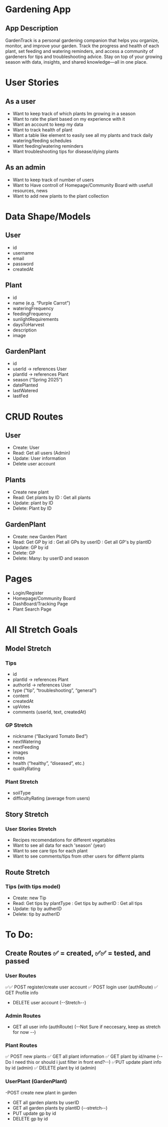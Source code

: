 # Gardening App

## App Description

GardenTrack is a personal gardening companion that helps you organize, monitor, and improve your garden. Track the progress and health of each plant, set feeding and watering reminders, and access a community of gardeners for tips and troubleshooting advice. Stay on top of your growing season with data, insights, and shared knowledge—all in one place.

##
# User Stories

## As a user
- Want to keep track of which plants Im growing in a season
- Want to rate the plant based on my experience with it
- Want an account to keep my data
- Want to track health of plant
- Want a table like element to easily see all my plants and track daily watering/feeding schedules
- Want feeding/watering reminders
- Want troubleshooting tips for disease/dying plants


## As an admin
- Want to keep track of number of users
- Want to Have controll of Homepage/Community Board with usefull resources, news
- Want to add new plants to the plant collection



##
# Data Shape/Models

## User
- id
- username
- email
- password
- createdAt

## Plant
- id
- name (e.g. “Purple Carrot”)
- wateringFrequency
- feedingFrequency
- sunlightRequirements
- daysToHarvest
- description
- image


## GardenPlant
- id
- userId → references User
- plantId → references Plant
- season (“Spring 2025”)
- datePlanted
- lastWatered
- lastFed


##
# CRUD Routes

## User
- Create: User
- Read: Get all users (Admin)
- Update: User information
- Delete user account

## Plants
- Create new plant
- Read: Get plants by ID
      : Get all plants
- Update: plant by ID
- Delete: Plant by ID

## GardenPlant
- Create: new Garden Plant
- Read: Get GP by id
      : Get all GPs by userID
      : Get all GP's by plantID
- Update: GP by id
- Delete: GP
- Delete: Many: by userID and season





##
# Pages
- Login/Register
- Homepage/Community Board
- DashBoard/Tracking Page
- Plant Search Page





##
# All Stretch Goals

## Model Stretch

### Tips 
- id
- plantId → references Plant
- authorId → references User
- type (“tip”, “troubleshooting”, “general”)
- content
- createdAt
- upVotes
- comments (userId, text, createdAt)

### GP Stretch
- nickname (“Backyard Tomato Bed”) 
- nextWatering 
- nextFeeding
- images
- notes
- health (“healthy”, “diseased”, etc.)
- qualityRating

### Plant Stretch
- soilType
- difficultyRating (average from users)


## Story Stretch

### User Stories Stretch
- Recipes recomendations for different vegetables
- Want to see all data for each 'season' (year)
- Want to see care tips for each plant
- Want to see comments/tips from other users for differnt plants


## Route Stretch 

### Tips (with tips model)
- Create: new Tip
- Read: Get tips by plantType
      : Get tips by autherID
      : Get all tips
- Update: tip by autherID
- Delete: tip by autherID



# To Do:

## Create Routes ✅ = created, ✅✅ = tested, and passed

### User Routes
✅✅ POST register/create user account
✅ POST login user (authRoute)
✅ GET Profile info
- DELETE user account (--Stretch--)

### Admin Routes
- GET all user info (authRoute) (--Not Sure if neccesary, keep as stretch for now --)

### Plant Routes
✅ POST new plants
✅ GET all plant information
✅ GET plant by id/name (--Do I need this or should i just filter in front end?--)
✅PUT update plant info by id (admin)
✅ DELETE plant by id (admin)

### UserPlant (GardenPlant)
-POST create new plant in garden
- GET all garden plants by userID
- GET all garden plants by plantID (--stretch--)
- PUT update gp by id
- DELETE gp by id







